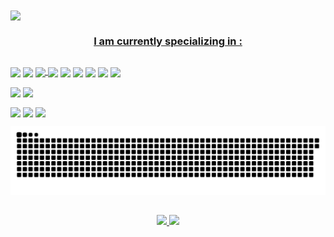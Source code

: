 <a href="https://github.com/secyz">
  
<img align="center" src="https://user-images.githubusercontent.com/92191800/181153452-16a8ed27-ac3d-41e4-9939-61fa9d7e6176.gif">
  
  <h3 align="center">I am currently specializing in :</h3>
  
 ##
  
  <a href=""> <img align="center" src="https://img.shields.io/badge/JavaScript-323330?style=for-the-badge&logo=javascript&logoColor=F7DF1E"/></a>
  <a href=""><img align="center" src="https://img.shields.io/badge/Node.js-339933?style=for-the-badge&logo=nodedotjs&logoColor=white"/></a>
  <a href=""><img align="center" src="https://img.shields.io/badge/Python-FFD43B?style=for-the-badge&logo=python&logoColor=blue"/> </a>
  <a href=""><img align="center" src="https://img.shields.io/badge/PHP-777BB4?style=for-the-badge&logo=php&logoColor=white"/></a>
  <a href=""><img align="center" src="https://img.shields.io/badge/Laravel-FF2D20?style=for-the-badge&logo=laravel&logoColor=white"/></a>
  <a href=""><img align="center" src="https://img.shields.io/badge/java-%23ED8B00.svg?style=for-the-badge&logo=java&logoColor=white"/></a>
  <a href=""><img align="center" src="https://img.shields.io/badge/c-%2300599C.svg?style=for-the-badge&logo=c&logoColor=white"/></a>
  <a href=""><img align="center" src="https://img.shields.io/badge/c%23-%23239120.svg?style=for-the-badge&logo=c-sharp&logoColor=white/"/></a>
  <a href=""><img align="center" src="https://img.shields.io/badge/lua-%232C2D72.svg?style=for-the-badge&logo=lua&logoColor=white"/></a>
  
  <a href=""><img align="center" src="https://img.shields.io/badge/dart-%230175C2.svg?style=for-the-badge&logo=dart&logoColor=white"/></a>
  <a href=""><img align="center" src="https://img.shields.io/badge/Flutter-%2302569B.svg?style=for-the-badge&logo=Flutter&logoColor=white"/></a>
      
  <a href=""><img align="center" src="https://img.shields.io/badge/mysql-%2300f.svg?style=for-the-badge&logo=mysql&logoColor=white"/></a>
  <a href=""><img align="center" src="https://img.shields.io/badge/sqlite-%2307405e.svg?style=for-the-badge&logo=sqlite&logoColor=white"/></a>
  <a href=""><img align="center" src="https://img.shields.io/badge/MongoDB-%234ea94b.svg?style=for-the-badge&logo=mongodb&logoColor=white"/></a>
  
  

 
<p align="center">
  <img src="https://github.com/secyz/secyz/raw/output/github-contribution-grid-snake.svg" alt="snake"></center>
</p>

## 
  <div align="center">
  <a href="https://github.com/secyz">
  <img height="150em" src="https://github-readme-stats.vercel.app/api?username=secyz&show_icons=true&theme=radical&include_all_commits=true&count_private=true"/>
  <img height="150em" src="https://github-readme-stats.vercel.app/api/top-langs/?username=secyz&layout=compact&langs_count=7&theme=radical"/>
</div>
